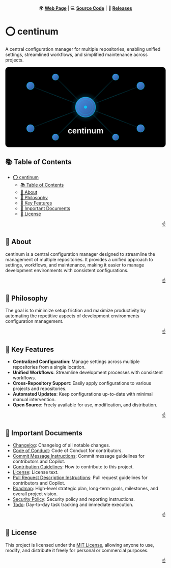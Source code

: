 <!-- markdownlint-disable MD024 MD033 MD041 -->

<a id="top"></a>

<div align=center>

🌍 **[Web Page](https://imfsiddiqui.github.io/centinum)** | 💻
**[Source Code](https://github.com/imfsiddiqui/centinum)** | 🚀
**[Releases](https://github.com/imfsiddiqui/centinum/releases)**

</div>

# ⭕ centinum

A central configuration manager for multiple repositories, enabling unified
settings, streamlined workflows, and simplified maintenance across projects.

<div align="center">
  <img
    src="docs/pages/assets/images/banner-standard.svg"
    style="border-radius: 10px"
    alt="project banner"
  />
</div>

## 📚 Table of Contents

- [⭕ centinum](#-centinum)
  - [📚 Table of Contents](#-table-of-contents)
  - [📌 About](#-about)
  - [🧠 Philosophy](#-philosophy)
  - [🔑 Key Features](#-key-features)
  - [📄 Important Documents](#-important-documents)
  - [📜 License](#-license)

<p align="right"><a href="#top">☝️</a></p>

## 📌 About

centinum is a central configuration manager designed to streamline the
management of multiple repositories. It provides a unified approach to settings,
workflows, and maintenance, making it easier to manage development environments
with consistent configurations.

<p align="right"><a href="#top">☝️</a></p>

## 🧠 Philosophy

The goal is to minimize setup friction and maximize productivity by automating
the repetitive aspects of development environments configuration management.

<p align="right"><a href="#top">☝️</a></p>

## 🔑 Key Features

- **Centralized Configuration**: Manage settings across multiple repositories
  from a single location.
- **Unified Workflows**: Streamline development processes with consistent
  workflows.
- **Cross-Repository Support**: Easily apply configurations to various projects
  and repositories.
- **Automated Updates**: Keep configurations up-to-date with minimal manual
  intervention.
- **Open Source**: Freely available for use, modification, and distribution.

<p align="right"><a href="#top">☝️</a></p>

## 📄 Important Documents

- [Changelog](https://github.com/imfsiddiqui/centinum/blob/main/docs/CHANGELOG.md):
  Changelog of all notable changes.
- [Code of Conduct](https://github.com/imfsiddiqui/centinum/blob/main/docs/CODE-OF-CONDUCT.md):
  Code of Conduct for contributors.
- [Commit Message Instructions](https://github.com/imfsiddiqui/centinum/blob/main/.github/copilot/commit-message-instructions.md):
  Commit message guidelines for contributors and Copilot.
- [Contribution Guidelines](https://github.com/imfsiddiqui/centinum/blob/main/docs/CONTRIBUTING.md):
  How to contribute to this project.
- [License](https://github.com/imfsiddiqui/centinum/blob/main/LICENSE.md):
  License text.
- [Pull Request Description Instructions](https://github.com/imfsiddiqui/centinum/blob/main/.github/copilot/pull-request-description-instructions.md):
  Pull request guidelines for contributors and Copilot.
- [Roadmap](https://github.com/imfsiddiqui/centinum/blob/main/docs/ROADMAP.md):
  High-level strategic plan, long-term goals, milestones, and overall project
  vision.
- [Security Policy](https://github.com/imfsiddiqui/centinum/blob/main/docs/SECURITY.md):
  Security policy and reporting instructions.
- [Todo](https://github.com/imfsiddiqui/centinum/blob/main/docs/TODO.md):
  Day-to-day task tracking and immediate execution.

<p align="right"><a href="#top">☝️</a></p>

## 📜 License

This project is licensed under the
[MIT License](https://github.com/imfsiddiqui/centinum/blob/main/LICENSE.md),
allowing anyone to use, modify, and distribute it freely for personal or
commercial purposes.

<p align="right"><a href="#top">☝️</a></p>
